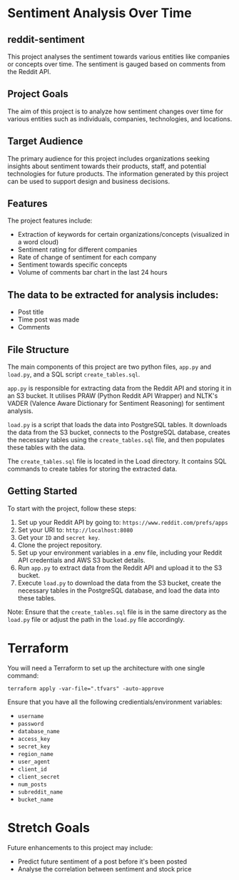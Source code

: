 # Sentiment Analysis Over Time

## reddit-sentiment
This project analyses the sentiment towards various entities like companies or concepts over time. The sentiment is gauged based on comments from the Reddit API.

## Project Goals
The aim of this project is to analyze how sentiment changes over time for various entities such as individuals, companies, technologies, and locations.

## Target Audience
The primary audience for this project includes organizations seeking insights about sentiment towards their products, staff, and potential technologies for future products. The information generated by this project can be used to support design and business decisions.

## Features
The project features include:
- Extraction of keywords for certain organizations/concepts (visualized in a word cloud)
- Sentiment rating for different companies
- Rate of change of sentiment for each company
- Sentiment towards specific concepts
- Volume of comments bar chart in the last 24 hours

## The data to be extracted for analysis includes:
- Post title
- Time post was made
- Comments

## File Structure
The main components of this project are two python files, `app.py` and `load.py`, and a SQL script `create_tables.sql`.

`app.py` is responsible for extracting data from the Reddit API and storing it in an S3 bucket. It utilises PRAW (Python Reddit API Wrapper) and NLTK's VADER (Valence Aware Dictionary for Sentiment Reasoning) for sentiment analysis.

`load.py` is a script that loads the data into PostgreSQL tables. It downloads the data from the S3 bucket, connects to the PostgreSQL database, creates the necessary tables using the `create_tables.sql` file, and then populates these tables with the data.

The `create_tables.sql` file is located in the Load directory. It contains SQL commands to create tables for storing the extracted data.

## Getting Started
To start with the project, follow these steps:

1. Set up your Reddit API by going to: `https://www.reddit.com/prefs/apps` 
2. Set your URI to: `http://localhost:8080`
3. Get your `ID` and `secret key`.
4. Clone the project repository.
5. Set up your environment variables in a .env file, including your Reddit API credentials and AWS S3 bucket details.
6. Run `app.py` to extract data from the Reddit API and upload it to the S3 bucket.
7. Execute `load.py` to download the data from the S3 bucket, create the necessary tables in the PostgreSQL database, and load the data into these tables.

Note: Ensure that the `create_tables.sql` file is in the same directory as the `load.py` file or adjust the path in the `load.py` file accordingly.

# Terraform 
You will need a Terraform to set up the architecture with one single command:


```terraform apply -var-file=".tfvars" -auto-approve```

Ensure that you have all the following credientials/environment variables:
- `username`
- `password`
- `database_name`
- `access_key`
- `secret_key`
- `region_name`
- `user_agent`
- `client_id`
- `client_secret`
- `num_posts`
- `subreddit_name`
- `bucket_name`

# Stretch Goals
Future enhancements to this project may include:
- Predict future sentiment of a post before it's been posted
- Analyse the correlation between sentiment and stock price

  
